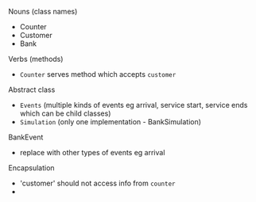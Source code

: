 Nouns (class names)
- Counter
- Customer
- Bank

Verbs (methods)
- `Counter` serves method which accepts `customer`

Abstract class
- `Events` (multiple kinds of events eg arrival, service start, service ends which can be child classes)
- `Simulation` (only one implementation - BankSimulation)

BankEvent 
- replace with other types of events eg arrival

Encapsulation 
- 'customer' should not access info from `counter`
- 

